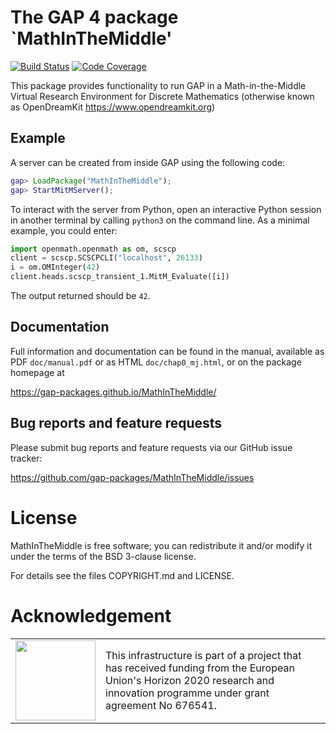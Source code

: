 # The GAP 4 package `MathInTheMiddle'

[![Build Status](https://github.com/gap-packages/MathInTheMiddle/workflows/CI/badge.svg?branch=master)](https://github.com/gap-packages/MathInTheMiddle/actions?query=workflow%3ACI+branch%3Amaster)
[![Code Coverage](https://codecov.io/github/gap-packages/MathInTheMiddle/coverage.svg?branch=master&token=)](https://codecov.io/gh/gap-packages/MathInTheMiddle)

This package provides functionality to run GAP in a Math-in-the-Middle Virtual
Research Environment for Discrete Mathematics (otherwise known as OpenDreamKit
https://www.opendreamkit.org)

## Example

A server can be created from inside GAP using the following code:

```gap
gap> LoadPackage("MathInTheMiddle");
gap> StartMitMServer();
```

To interact with the server from Python, open an interactive Python session in
another terminal by calling `python3` on the command line.  As a minimal
example, you could enter:

```python
import openmath.openmath as om, scscp
client = scscp.SCSCPCLI("localhost", 26133)
i = om.OMInteger(42)
client.heads.scscp_transient_1.MitM_Evaluate([i])
```

The output returned should be `42`.

## Documentation

Full information and documentation can be found in the manual, available
as PDF `doc/manual.pdf` or as HTML `doc/chap0_mj.html`, or on the package
homepage at

  <https://gap-packages.github.io/MathInTheMiddle/>

## Bug reports and feature requests

Please submit bug reports and feature requests via our GitHub issue tracker:

  <https://github.com/gap-packages/MathInTheMiddle/issues>


# License

MathInTheMiddle is free software; you can redistribute it and/or modify it under
the terms of the BSD 3-clause license.

For details see the files COPYRIGHT.md and LICENSE.

# Acknowledgement

<table class="none">
<tr>
<td>
  <img src="http://opendreamkit.org/public/logos/Flag_of_Europe.svg" width="128">
</td>
<td>
  This infrastructure is part of a project that has received funding from the
  European Union's Horizon 2020 research and innovation programme under grant
  agreement No 676541.
</td>
</tr>
</table>
